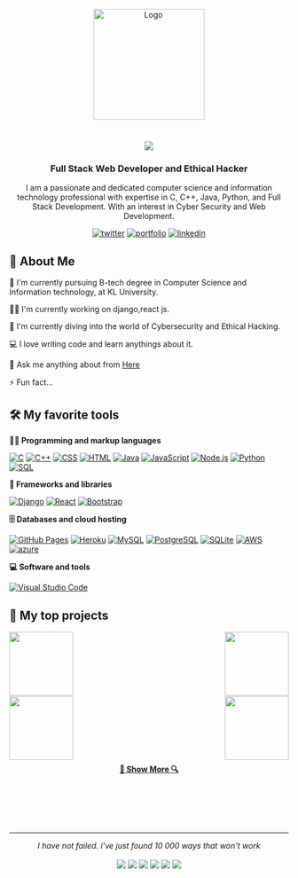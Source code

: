 <p align="center">
    <img src="[https://user-images.githubusercontent.com/96968334/193397262-1b058ed2-99f3-4810-a08f-413d011c0389.jpg](https://media.licdn.com/dms/image/D4D03AQH2-7HxZlR1KA/profile-displayphoto-shrink_200_200/0/1689067657376?e=2147483647&v=beta&t=yK0t363NUirFkYsKrCLI9hEaxW-OfmnphMkCnf0Ss_A)" alt="Logo" width="200" height="200"/>
   <h1 align="center">
     <a href="https://git.io/typing-svg">
       <img src="https://readme-typing-svg.herokuapp.com/?lines=Hello,+There!+👋;This+is+Niranjan+Sah....;Nice+to+meet+you!&center=true&size=30">
     </a>
   </h1>
   </p>
   

   
   
   
   <h3 align="center">Full Stack Web Developer and Ethical Hacker</h3>
   <p align="center">I am a passionate and dedicated computer science and information technology professional with expertise in C, C++, Java, Python, and Full Stack Development. With an interest in Cyber Security and Web Development.</p>
   
<div align="center">

 [![twitter](https://img.shields.io/badge/twitter-1DA1F2?style=for-the-badge&logo=twitter&logoColor=white)](https://twitter.com/Niranjan8790_)
 [![portfolio](https://img.shields.io/badge/my_portfolio-000?style=for-the-badge&logo=ko-fi&logoColor=white)](https://niranjansah.com.np/)
 [![linkedin](https://img.shields.io/badge/linkedin-0A66C2?style=for-the-badge&logo=linkedin&logoColor=white)](https://www.linkedin.com/in/niranjan-sah/)


</div>
   
   
   ## 🚀 About Me
   🔬 I'm currently pursuing B-tech degree in Computer Science and Information technology, at KL University.
   
   👩‍💻 I'm currently working on django,react js.
   
   🧠 I'm currently diving into the world of Cybersecurity and Ethical Hacking.
   
   💻 I love writing code and learn anythings about it.
   
   💬 Ask me anything about from <a href="https://www.linkedin.com/in/niranjan-sah/">Here</a>
   
   ⚡️ Fun fact...
   
   
   ## 🛠️ My favorite tools
   
   **👨‍💻 Programming and markup languages**
   
   <p>
       <a href="#"><img alt="C" src="https://custom-icon-badges.herokuapp.com/badge/C-03599C.svg?logo=c-in-hexagon&logoColor=white"></a>
       <a href="#"><img alt="C++" src="https://custom-icon-badges.herokuapp.com/badge/C++-9C033A.svg?logo=cpp2&logoColor=white"></a>
       <a href="#"><img alt="CSS" src="https://img.shields.io/badge/CSS-1572B6.svg?logo=css3&logoColor=white"></a>
       <a href="#"><img alt="HTML" src="https://img.shields.io/badge/HTML-E34F26.svg?logo=html5&logoColor=white"></a>
       <a href="#"><img alt="Java" src="https://custom-icon-badges.herokuapp.com/badge/Java-007396.svg?logo=java&logoColor=white"></a>
       <a href="#"><img alt="JavaScript" src="https://img.shields.io/badge/JavaScript-F7DF1E.svg?logo=javascript&logoColor=black"></a>
       <a href="#"><img alt="Node.js" src="https://img.shields.io/badge/Node.js-43853D.svg?logo=node.js&logoColor=white"></a>
       <a href="#"><img alt="Python" src="https://img.shields.io/badge/Python-14354C.svg?logo=python&logoColor=white"></a>
       <a href="#"><img alt="SQL" src="https://custom-icon-badges.herokuapp.com/badge/SQL-025E8C.svg?logo=database&logoColor=white"></a>
   </p>
   
   **🧰 Frameworks and libraries**
   
   <p>
       <a href="#"><img alt="Django" src ="https://img.shields.io/badge/Django-4ea94b.svg?logo=Django&logoColor=white"></a>
       <a href="#"><img alt="React" src="https://img.shields.io/badge/React-20232a.svg?logo=react&logoColor=%2361DAFB"></a>
       <a href="#"><img alt="Bootstrap" src="https://img.shields.io/badge/Bootstrap-7952B3.svg?logo=bootstrap&logoColor=white"></a>
   </p>
   
   **🗄️ Databases and cloud hosting**
   
   <p>
       <a href="#"><img alt="GitHub Pages" src="https://img.shields.io/badge/GitHub%20Pages-327FC7.svg?logo=github&logoColor=white"></a>
       <a href="#"><img alt="Heroku" src="https://img.shields.io/badge/Heroku-430098.svg?logo=heroku&logoColor=white"></a>
       <a href="#"><img alt="MySQL" src="https://img.shields.io/badge/MySQL-00f.svg?logo=mysql&logoColor=white"></a>
       <a href="#"><img alt="PostgreSQL" src ="https://img.shields.io/badge/PostgreSQL-316192.svg?logo=postgresql&logoColor=white"></a>
       <a href="#"><img alt="SQLite" src ="https://img.shields.io/badge/SQLite-07405e.svg?logo=sqlite&logoColor=white"></a>
       <a href="#"><img alt="AWS" src="https://img.shields.io/badge/AWS-FF6F00.svg?logo=aws&logoColor=white"></a>
       <a href="#"><img alt="azure" src="https://img.shields.io/badge/azure-0078d7.svg?logo=azure&logoColor=white"></a>
   </p>
   
   **💻 Software and tools**
   
   <p>
       <a href="#"><img alt="Visual Studio Code" src="https://img.shields.io/badge/Visual%20Studio%20Code-0078d7.svg?logo=visual-studio-code&logoColor=white"></a>
   </p>
   
   
   ## 📘 My top projects
   
   <div width="100%" align="center">
     <a align="left" href="https://github.com/niranjansah87/Niranjan-Portfolio" title="NapSack"><img align="left" height="115" src="https://github-readme-stats.vercel.app/api/pin/?username=nanda-kumar-k&repo=NapSack&theme=react&border_color=61dafb&border_radius=10"></a>
    <a align="right" href="https://github.com/niranjansah87/Niranjan-Portfolio-React" title="onlinepythoncompiler"><img align="right" height="115" src="https://github-readme-stats.vercel.app/api/pin/?username=nanda-kumar-k&repo=onlinepythoncompiler&theme=react&border_color=61dafb&border_radius=10"></a>
   </div>
   <br/><br/><br/><br/><br/><br/>
   <div width="100%" align="center">
     <a align="left" href="https://github.com/niranjansah87/AutoZ" title="AgriStore"><img align="left" height="115" src="https://github-readme-stats.vercel.app/api/pin/?username=nanda-kumar-k&repo=AgriStore&theme=react&border_color=61dafb&border_radius=10"></a>
     
  <a align="right" href="https://github.com/niranjansah87/KLSAMARTHYA" title="kluplacementportal"><img align="right" height="115" src="https://github-readme-stats.vercel.app/api/pin/?username=nanda-kumar-k&repo=kluplacementportal&theme=react&border_color=61dafb&border_radius=10"></a>
   </div>
   <br><br><br><br><br><br>
   <h4 align="center">
     <a href="https://github.com/niranjansah87?tab=repositories" title="Show Repositories">🔎 Show More 🔍</a>
   </h4>
   
   
   <br>
   <br>
   <br>
   <br>
   <hr>
   <p align="center">
      <i>I have not failed. i've just found 10 000 ways that won't work</i>
      <br>
      
   <br>
   <a target="_blank" href="#"><img src="https://img.shields.io/badge/-WEB-FF4088?style=for-the-badge&logo=Hugo&logoColor=white"></img></a>	
   <a target="_blank" href="https://www.linkedin.com/in/niranjan-sah/"><img src="https://img.shields.io/badge/-LinkedIn-0077B5?style=for-the-badge&logo=Linkedin&logoColor=white"></img></a>
   <a target="_blank" href="mailto:2100090187csit@gmail.com"><img src="https://img.shields.io/badge/-Gmail-D14836?style=for-the-badge&logo=Gmail&logoColor=white"></img></a>
   <a target="_blank" href="https://www.codechef.com/users/niranjan_786"><img src="https://img.shields.io/badge/-Codechef-D1452?style=for-the-badge&logo=Codechef&logoColor=white"></img></a>
   <a target="_blank" href="https://twitter.com/Niranjan8790"><img src="https://img.shields.io/badge/-Twitter-1DA1F2?style=for-the-badge&logo=Twitter&logoColor=white"></img></a>
   <a target="_blank" href="https://www.instagram.com/_.its_.niranjan._/"><img src="https://img.shields.io/badge/-Instagram-3f729b?style=for-the-badge&logo=Instagram&logoColor=white"></img></a>
   
   <br>
   </p>
   
   
